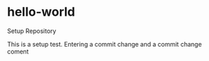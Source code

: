 # hello-world
Setup Repository 


This is a setup test.  Entering a commit change and a commit change coment  
